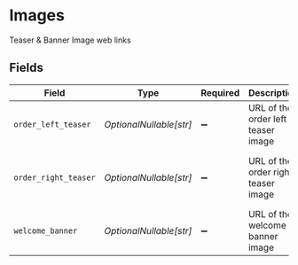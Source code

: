 # Images

Teaser & Banner Image web links


## Fields

| Field                                                                                                                  | Type                                                                                                                   | Required                                                                                                               | Description                                                                                                            | Example                                                                                                                |
| ---------------------------------------------------------------------------------------------------------------------- | ---------------------------------------------------------------------------------------------------------------------- | ---------------------------------------------------------------------------------------------------------------------- | ---------------------------------------------------------------------------------------------------------------------- | ---------------------------------------------------------------------------------------------------------------------- |
| `order_left_teaser`                                                                                                    | *OptionalNullable[str]*                                                                                                | :heavy_minus_sign:                                                                                                     | URL of the order left teaser image                                                                                     | https://epilot-bucket.s3.eu-central-1.amazonaws.com/12344/6538fddb-f0e9-4f0f-af51-6e57891ff20a/order-left-teaser.jpeg  |
| `order_right_teaser`                                                                                                   | *OptionalNullable[str]*                                                                                                | :heavy_minus_sign:                                                                                                     | URL of the order right teaser image                                                                                    | https://epilot-bucket.s3.eu-central-1.amazonaws.com/12344/6538fddb-f0e9-4f0f-af51-6e57891ff20a/order-right-teaser.jpeg |
| `welcome_banner`                                                                                                       | *OptionalNullable[str]*                                                                                                | :heavy_minus_sign:                                                                                                     | URL of the welcome banner image                                                                                        | https://epilot-bucket.s3.eu-central-1.amazonaws.com/12344/6538fddb-f0e9-4f0f-af51-6e57891ff20a/welcome-banner.jpeg     |